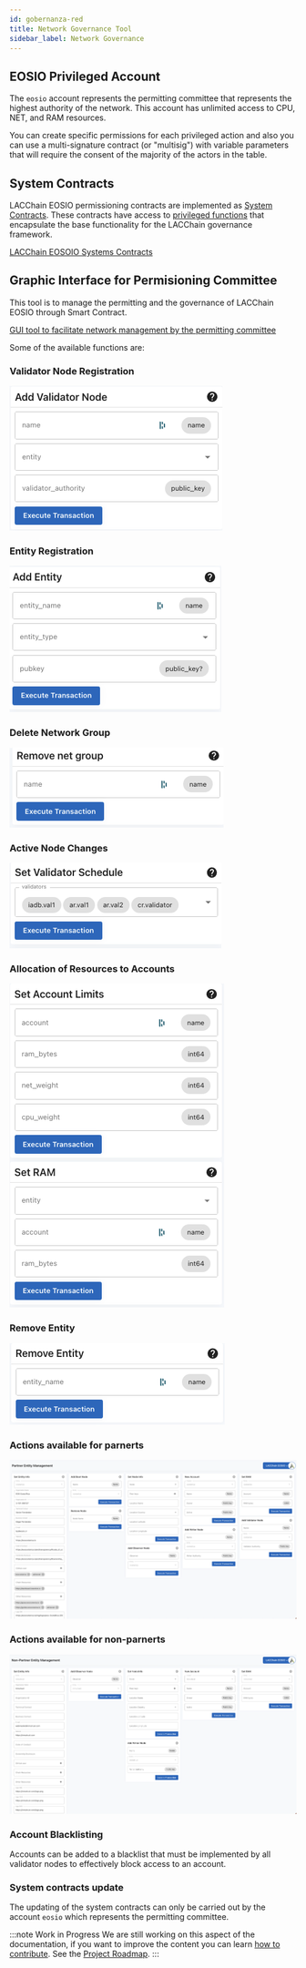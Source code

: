 ```yaml
---
id: gobernanza-red
title: Network Governance Tool
sidebar_label: Network Governance
---
```


## EOSIO Privileged Account
The `eosio` account  represents the permitting committee that represents the highest authority of the network. This account has unlimited access to CPU, NET, and RAM resources.

You can create specific permissions for each privileged action and also you can use a multi-signature contract (or "multisig") with variable parameters that will require the consent of the majority of the actors in the table.

## System Contracts

LACChain EOSIO permissioning contracts are implemented as [System Contracts](https://developers.eos.io/manuals/eosio.contracts/latest/index). These contracts have access to [privileged functions](../recursos/funciones-importantes) that encapsulate the base functionality for the LACChain governance framework.

[LACChain EOSOIO Systems Contracts](https://github.com/lacchain/eosio.contracts/tree/master/contracts/lacchain.system)

## Graphic Interface for Permisioning Committee
This tool is to manage the permitting and the governance of LACChain EOSIO through Smart Contract.

[GUI tool to facilitate network management by the permitting committee](https://lacchain.eosio.online/management)

Some of the available functions are:

### Validator Node Registration

![Validator node registration](/img/tutorials/gobernanzaRed/registro-nodos-validadores.png)

### Entity Registration

![Entity registration](/img/tutorials/gobernanzaRed/registro-entidades.png)

### Delete Network Group

![Delete network group](/img/tutorials/gobernanzaRed/eliminar-grupo-red.png)

### Active Node Changes

![Active node changes](/img/tutorials/gobernanzaRed/cambio-nodos-activos.png)

### Allocation of Resources to Accounts

![Allocation of resources to accounts](/img/tutorials/gobernanzaRed/asignacion-recursos-cuentas.png)

### Remove Entity

![Remove Entity](/img/tutorials/gobernanzaRed/remove-entity.png)

### Actions available for parnerts

![Actions available for parnerts](/img/docs/partner-list-acctions.png)

### Actions available for non-parnerts

![Actions available for non-parnerts](/img/docs/non-partner-list-acctions.png)

### Account Blacklisting
Accounts can be added to a blacklist that must be implemented by all validator nodes to effectively block access to an account.

### System contracts update
The updating of the system contracts can only be carried out by the account `eosio` which represents the permitting committee.

:::note Work in Progress
We are still working on this aspect of the documentation, if you want to improve the content you can learn [how to contribute](../guias/contribuir). See the [Project Roadmap](../roadmap).
:::